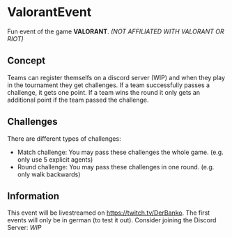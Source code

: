 # ValorantEvent
Fun event of the game **VALORANT**. *(NOT AFFILIATED WITH VALORANT OR RIOT)*

## Concept

Teams can register themselfs on a discord server (WIP) and when they play in the tournament they get challenges.
If a team successfully passes a challenge, it gets one point. 
If a team wins the round it only gets an additional point if the team passed the challenge.

## Challenges

There are different types of challenges:
 - Match challenge: You may pass these challenges the whole game. (e.g. only use 5 explicit agents)
 - Round challenge: You may pass these challenges in one round. (e.g. only walk backwards)

## Information

This event will be livestreamed on https://twitch.tv/DerBanko.
The first events will only be in german (to test it out).
Consider joining the Discord Server: *WIP*
